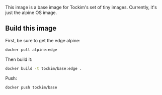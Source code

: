 This image is a base image for Tockim's set of tiny images. Currently, it's just the alpine OS image.

## Build this image

First, be sure to get the edge alpine:

```sh
docker pull alpine:edge
```

Then build it:

```sh
docker build -t tockim/base:edge .
```

Push:

```sh
docker push tockim/base
```
